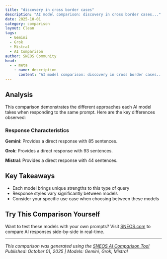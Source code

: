```yaml
---
title: "discovery in cross border cases"
description: "AI model comparison: discovery in cross border cases..."
date: 2025-10-01
category: comparison
layout: Clean
tags:
  - Gemini
  - Grok
  - Mistral
  - AI Comparison
author: SNEOS Community
head:
  - - meta
    - name: description
      content: "AI model comparison: discovery in cross border cases..."
---
```


<ChatComparison
  title="discovery in cross border cases"
  prompt="discovery in cross border cases"
  :responses='{
    "Gemini": "Cross-border discovery, also known as international discovery, is the process of obtaining evidence from individuals or entities located in foreign countries for use in a legal proceeding. It\u0027s a complex area due to variations in legal systems, sovereignty concerns, and data privacy regulations. Here\u0027s a breakdown of key aspects:\n\n**1. Legal Frameworks and Treaties**\n\n*   **Hague Evidence Convention (HEC):** The most significant international treaty governing cross-border discovery.  It establishes procedures for obtaining evidence from signatory countries, primarily through letters of request (also known as letters rogatory). It aims to streamline the process and ensure that discovery requests comply with both the requesting court\u0027s rules and the laws of the country where the evidence is located.\n\n    *   **Letters of Request:** A formal request from the requesting court to a court in the foreign country, asking for assistance in obtaining evidence. It specifies the information needed, the procedures for obtaining it, and any safeguards to protect the rights of the individuals involved.\n    *   **Benefits of Using the HEC:** Provides a mechanism recognized by many countries, promotes cooperation, and offers some degree of predictability.\n    *   **Limitations of the HEC:** Some countries have made reservations to the HEC, limiting its scope. It can also be a slower and more formal process.  Some countries are more cooperative than others.\n\n*   **Bilateral Treaties:** Some countries have bilateral treaties with each other that address specific issues related to legal assistance and discovery.\n\n*   **Federal Rules of Civil Procedure (FRCP) - Rule 28(b):**  This U.S. rule addresses taking depositions in a foreign country.\n\n*   **Foreign Laws:** It\u0027s crucial to understand the laws of the country where the evidence is located.  These laws may restrict the type of evidence that can be obtained, the procedures for obtaining it, and the use of that evidence in foreign courts.  Key areas to consider include:\n\n    *   **Data Privacy Laws:** (e.g., GDPR in Europe) These laws can significantly restrict the transfer of personal data across borders.  Consent may be required, or data may need to be anonymized.\n    *   **Blocking Statutes:** Some countries have laws that prohibit their citizens or companies from complying with foreign discovery requests.  These are often enacted to protect national sovereignty or economic interests.\n    *   **Bank Secrecy Laws:** These laws protect the confidentiality of banking information and can make it difficult to obtain financial records.\n\n**2. Discovery Methods**\n\n*   **Depositions:** Taking the testimony of a witness under oath.  Depositions can be taken in person or remotely (e.g., via video conference).  Arranging depositions in a foreign country requires careful planning and coordination.\n    *   **Choosing the Location:**  Consider the convenience of the witness, the laws of the foreign country, and the potential for travel restrictions.\n    *   **Using a Local Lawyer:**  Engaging a local lawyer to assist with the deposition can be invaluable.  They can advise on local customs, procedures, and laws.\n*   **Interrogatories:** Written questions that must be answered under oath.\n*   **Requests for Production of Documents:**  Requests for parties to produce specific documents or categories of documents.  This can be challenging in cross-border cases due to data privacy laws and blocking statutes.\n*   **Requests for Admission:**  Requests for a party to admit or deny certain facts.\n*   **Subpoenas:** A legal order requiring a person to appear in court or produce documents.  Subpoenas can only be served within the jurisdiction of the court issuing them.  For individuals or entities located in foreign countries, a letter of request may be necessary to obtain compliance.\n*   **Inspection of Premises:** Under some circumstances, the court may allow for the inspection of real or personal property.\n\n**3. Key Considerations and Best Practices**\n\n*   **Early Planning:**  Cross-border discovery should be considered early in the litigation process.  This allows time to assess the potential challenges and develop a strategy for obtaining the necessary evidence.\n*   **Narrowly Tailored Requests:** Discovery requests should be as specific and narrowly tailored as possible to avoid being overly burdensome or intrusive.  This increases the likelihood of compliance and reduces the risk of objections.\n*   **Cultural Sensitivity:**  Be aware of cultural differences and customs when dealing with individuals or entities in foreign countries.\n*   **Translation:**  All documents and communications should be translated into the language of the foreign country.\n*   **Expert Legal Advice:**  Consult with lawyers who have experience in cross-border discovery.  They can advise on the applicable laws and procedures, negotiate with foreign counsel, and represent your interests in foreign courts.\n*   **Cost:** Cross-border discovery can be expensive due to travel costs, translation fees, expert witness fees, and legal fees.  It\u0027s important to factor these costs into your litigation budget.\n*   **Comity:**  Comity is the principle that courts in one jurisdiction should respect the laws and judicial decisions of other jurisdictions.  Courts in the U.S. often consider comity when deciding whether to enforce foreign discovery requests.\n*   **Data Security:** If sensitive data is being transferred across borders, ensure adequate security measures are in place to protect it from unauthorized access or disclosure.\n*   **Timing:** Obtaining evidence from foreign countries can take a significant amount of time.  Be prepared for delays and plan accordingly.\n*   **Alternatives to Formal Discovery:** Explore alternative methods for obtaining information, such as publicly available information, expert opinions, or witness interviews.  Sometimes, informal methods can be more efficient and less expensive than formal discovery.\n*   **Cooperation:**  Whenever possible, try to cooperate with the opposing party to streamline the discovery process.  This can help reduce costs and delays.\n\n**4. Examples of Cross-Border Discovery Issues**\n\n*   **A U.S. company sues a foreign company for breach of contract.  The U.S. company needs to obtain documents from the foreign company\u0027s headquarters in another country.**  The U.S. company might use the Hague Evidence Convention to request the documents through a letter of request.\n*   **A plaintiff in a personal injury case needs to depose a witness who lives in another country.** The plaintiff would need to arrange for the deposition to be taken in the foreign country, comply with local laws, and potentially obtain any necessary visas.\n*   **A company is being investigated for alleged antitrust violations.  The government needs to obtain data stored on servers located in another country.**  This would likely involve complex legal issues related to data privacy and international cooperation.\n\n**5. Recent Developments**\n\n*   **Increased Scrutiny of Data Transfers:**  Data privacy laws, such as the GDPR, are becoming increasingly strict, making it more difficult to transfer personal data across borders.\n*   **Cybersecurity Concerns:**  Data breaches and cyberattacks are a growing concern, leading to greater emphasis on data security in cross-border discovery.\n*   **Remote Depositions and Virtual Hearings:**  The COVID-19 pandemic accelerated the use of remote depositions and virtual hearings, which may become more common in cross-border cases.\n\n**In summary,** cross-border discovery requires careful planning, a thorough understanding of the applicable laws and procedures, and the assistance of experienced legal counsel. It\u0027s a complex area with numerous challenges, but with proper preparation and execution, it can be an effective tool for obtaining evidence in international legal disputes.\n",
    "Grok": "Discovery in cross-border cases refers to the legal process of obtaining evidence or information from parties or entities located in different jurisdictions during litigation or legal proceedings. It is a critical phase in international disputes, as it often involves navigating complex legal systems, differing procedural rules, cultural differences, and issues of sovereignty. Below is an overview of key aspects related to discovery in cross-border cases:\n\n---\n\n### 1. **What is Discovery?**\nDiscovery is the pre-trial phase in a lawsuit where parties exchange information, documents, and evidence relevant to the case. This can include depositions, interrogatories, requests for production of documents, and requests for admissions. In cross-border cases, discovery often involves obtaining evidence from a foreign jurisdiction or entity.\n\n---\n\n### 2. **Challenges in Cross-Border Discovery**\nCross-border discovery poses unique challenges due to differences in legal systems, data protection laws, and sovereignty issues. Some common challenges include:\n- **Jurisdictional Conflicts**: Different countries have varying rules on whether and how foreign courts can compel evidence from their citizens or entities.\n- **Data Privacy Laws**: Laws like the European Union\u0027s General Data Protection Regulation (GDPR) or China\u0027s Personal Information Protection Law (PIPL) impose strict requirements on the transfer of personal data across borders, which can complicate discovery.\n- **Blocking Statutes**: Some countries have laws that prohibit or restrict the production of evidence for foreign legal proceedings (e.g., France\u0027s Blocking Statute, which limits compliance with foreign discovery requests).\n- **Language and Cultural Barriers**: Translating documents and understanding foreign legal or business practices can create delays and misunderstandings.\n- **Enforcement Issues**: A foreign court may not recognize or enforce a discovery order issued by another jurisdiction.\n\n---\n\n### 3. **Mechanisms for Cross-Border Discovery**\nTo address these challenges, several mechanisms and international frameworks exist to facilitate discovery in cross-border cases:\n- **Hague Evidence Convention (1970)**: Officially known as the Convention on the Taking of Evidence Abroad in Civil or Commercial Matters, this treaty provides a framework for obtaining evidence from one signatory country for use in legal proceedings in another. It allows for:\n  - Requests through \u0022Letters of Request\u0022 (or Letters Rogatory) sent via central authorities.\n  - Limited direct evidence collection in some cases.\n  - Note: Not all countries are signatories, and even among signatories, implementation varies.\n- **Letters Rogatory**: A formal request from a court in one jurisdiction to a court in another jurisdiction to assist in obtaining evidence. This process can be slow and is subject to the foreign court\u0027s discretion.\n- **Bilateral Treaties**: Some countries have bilateral agreements to facilitate evidence gathering in legal proceedings.\n- **Mutual Legal Assistance Treaties (MLATs)**: Primarily used in criminal cases, MLATs allow governments to assist each other in obtaining evidence or information.\n- **Direct Discovery Under Local Laws**: In some jurisdictions, parties may directly seek discovery under the local court\u0027s rules if the court has jurisdiction over the party or evidence.\n- **Arbitration Rules**: In international arbitration, discovery may be governed by the rules of the arbitral institution (e.g., ICC, LCIA) or agreed-upon procedures, which often provide more flexibility than national court rules.\n- **Section 1782 Discovery (U.S.)**: Under 28 U.S.C. \u00A7 1782, U.S. federal courts can assist foreign or international tribunals by ordering discovery from persons or entities within the U.S. This is often used by foreign litigants to access evidence located in the U.S.\n\n---\n\n### 4. **Key Considerations in Cross-Border Discovery**\nParties involved in cross-border cases must consider the following:\n- **Choice of Forum**: The jurisdiction where the case is filed can significantly impact the discovery process. For example, U.S. courts allow broad discovery, while many civil law jurisdictions (e.g., in Europe) have more limited discovery rules.\n- **Data Protection Compliance**: Ensure compliance with data privacy laws when transferring or processing personal data. This may require anonymization, redaction, or obtaining consent.\n- **Cost and Time**: Cross-border discovery can be expensive and time-consuming due to translation, legal fees in multiple jurisdictions, and delays in international cooperation.\n- **Local Counsel**: Engaging local legal experts in the foreign jurisdiction is often necessary to navigate local laws and procedures.\n- **Sanctions and Penalties**: Failure to comply with foreign laws (e.g., data privacy or blocking statutes) can result in penalties, while non-compliance with a discovery order may lead to sanctions in the issuing jurisdiction.\n\n---\n\n### 5. **Best Practices for Cross-Border Discovery**\n- **Plan Early**: Identify potential discovery needs and jurisdictional issues at the outset of the case.\n- **Leverage Technology**: Use e-discovery tools to manage large volumes of data and ensure compliance with privacy laws (e.g., data minimization and secure storage).\n- **Negotiate Scope**: Work with opposing parties to narrow the scope of discovery to avoid unnecessary costs and conflicts.\n- **Seek Court Guidance**: If disputes arise, seek clarification or protective orders from the court to balance competing legal obligations (e.g., foreign blocking statutes vs. discovery orders).\n- **Use International Frameworks**: Opt for mechanisms like the Hague Evidence Convention or Section 1782 where applicable to streamline the process.\n\n---\n\n### 6. **Examples of Cross-Border Discovery in Practice**\n- **U.S. Litigation Involving European Data**: A U.S. court may order discovery of documents held by a European subsidiary, but GDPR restrictions could limit the transfer of personal data. The parties might need to negotiate redactions or use a data processing agreement.\n- **International Arbitration**: In a dispute under UNCITRAL rules, the tribunal may allow limited discovery based on the IBA Rules on the Taking of Evidence in International Arbitration, which balances common law and civil law traditions.\n- **Section 1782 Case**: A foreign company involved in litigation in Germany may apply to a U.S. court under Section 1782 to obtain evidence from a U.S.-based witness for use in the German proceeding.\n\n---\n\n### 7. **Recent Developments**\n- **Increasing Digital Evidence**: With the rise of cloud storage and digital communications, cross-border discovery often involves electronically stored information (ESI), raising new issues related to data sovereignty and cybersecurity.\n- **Stricter Privacy Laws**: The global trend toward stricter data protection (e.g., GDPR, PIPL) has made cross-border discovery more complex, as companies must balance compliance with multiple regimes.\n- **Court Rulings on Section 1782**: The U.S. Supreme Court\u2019s 2022 decision in *ZF Automotive US, Inc. v. Luxshare, Ltd.* clarified that Section 1782 does not apply to private commercial arbitrations, limiting its scope in some cross-border disputes.\n\n---\n\n### Conclusion\nDiscovery in cross-border cases requires careful planning, an understanding of international legal frameworks, and compliance with conflicting laws across jurisdictions. Parties should work with experienced counsel in all relevant jurisdictions to ensure a smooth process and avoid legal pitfalls. By leveraging international treaties, local laws, and strategic negotiation, cross-border discovery can be managed effectively despite its inherent complexities.\n\nIf you have a specific jurisdiction or case in mind, I can provide more detailed guidance tailored to that context!",
    "Mistral": "Discovery in cross-border cases, often referred to as international discovery or transnational discovery, involves the process of obtaining evidence or information from one jurisdiction for use in legal proceedings in another jurisdiction. This process can be complex due to differences in legal systems, privacy laws, and international agreements. Here are some key aspects and mechanisms involved in cross-border discovery:\n\n### Key Aspects\n\n1. **Legal Frameworks**:\n   - **Hague Convention on the Taking of Evidence Abroad in Civil or Commercial Matters**: This is a multilateral treaty that provides a framework for obtaining evidence in civil or commercial matters across borders.\n   - **Bilateral Treaties**: Some countries have bilateral agreements that facilitate the exchange of evidence.\n   - **Domestic Laws**: Each country has its own laws governing the collection and sharing of evidence, which must be considered.\n\n2. **Privacy and Data Protection**:\n   - **GDPR (General Data Protection Regulation)**: In the European Union, GDPR imposes strict rules on the transfer of personal data outside the EU.\n   - **Local Privacy Laws**: Other countries have their own privacy laws that must be complied with.\n\n3. **Jurisdictional Issues**:\n   - **Conflict of Laws**: Determining which country\u0027s laws apply to the discovery process can be challenging.\n   - **Enforceability**: Ensuring that the evidence obtained can be used in the jurisdiction where the case is being heard.\n\n### Mechanisms for Cross-Border Discovery\n\n1. **Letters Rogatory**:\n   - These are formal requests from a court in one country to a court in another country to obtain evidence. They are often used in civil cases.\n\n2. **Hague Convention Requests**:\n   - Under the Hague Convention, a party can request the taking of evidence through a central authority in the foreign country. This process is more formalized and can be more efficient than letters rogatory.\n\n3. **Mutual Legal Assistance Treaties (MLATs)**:\n   - These are bilateral agreements between countries that facilitate the exchange of evidence in criminal cases.\n\n4. **Direct Requests**:\n   - In some cases, parties may make direct requests to foreign entities or individuals for evidence, but this approach can be limited by local laws and regulations.\n\n5. **E-Discovery**:\n   - With the increasing use of electronic data, e-discovery involves the collection, preservation, and review of electronic information. This can be particularly challenging in cross-border cases due to data privacy laws.\n\n### Challenges\n\n1. **Legal and Cultural Differences**:\n   - Different legal systems have varying standards for what constitutes admissible evidence and how it should be collected.\n\n2. **Cost and Time**:\n   - Cross-border discovery can be time-consuming and expensive, especially if multiple jurisdictions are involved.\n\n3. **Confidentiality and Privilege**:\n   - Ensuring that confidential information and privileged communications are protected during the discovery process.\n\n4. **Technological Barriers**:\n   - Differences in technology and data storage practices can complicate the collection and transfer of electronic evidence.\n\n### Best Practices\n\n1. **Early Planning**:\n   - Identify potential cross-border issues early in the litigation process and develop a strategy for addressing them.\n\n2. **Local Counsel**:\n   - Engage local counsel in the foreign jurisdiction to navigate local laws and procedures.\n\n3. **Compliance with Privacy Laws**:\n   - Ensure that all data collection and transfer comply with relevant privacy laws and regulations.\n\n4. **Documentation**:\n   - Maintain thorough documentation of all steps taken in the discovery process to ensure transparency and compliance.\n\n5. **Cultural Sensitivity**:\n   - Be aware of cultural differences and sensitivities that may affect the discovery process.\n\nBy understanding these aspects and mechanisms, parties involved in cross-border cases can navigate the complexities of international discovery more effectively."
  }'
  published-date="23:23"
/>

## Analysis

This comparison demonstrates the different approaches each AI model takes when responding to the same prompt. Here are the key differences observed:

### Response Characteristics

**Gemini**: Provides a direct response with 85 sentences. 

**Grok**: Provides a direct response with 93 sentences. 

**Mistral**: Provides a direct response with 44 sentences. 

## Key Takeaways

- Each model brings unique strengths to this type of query
- Response styles vary significantly between models
- Consider your specific use case when choosing between these models

## Try This Comparison Yourself

Want to test these models with your own prompts? Visit [SNEOS.com](https://sneos.com) to compare AI responses side-by-side in real-time.

---

*This comparison was generated using the [SNEOS AI Comparison Tool](https://sneos.com)*
*Published: October 01, 2025 | Models: Gemini, Grok, Mistral*
